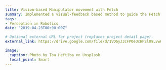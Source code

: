 ```yaml
---
title: Vision-based Manipulator movement with Fetch
summary: Implemented a visual-feedback based method to guide the Fetch mobile manipulator’s end-effector to reach the target object without using AR-markers. `video attached`
tags:
- Perception in Robotics
date: "2019-04-23T00:00:00Z"

# Optional external URL for project (replaces project detail page).
external_link: https://drive.google.com/file/d/1VOGyJ3cFPOeOcHPElU9Lvw6YStjKAZVK/view

image:
  caption: Photo by Toa Heftiba on Unsplash
  focal_point: Smart
---
```

